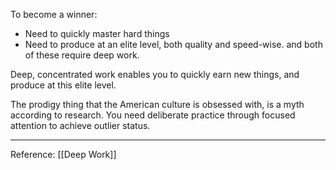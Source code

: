To become a winner:
- Need to quickly master hard things
- Need to produce at an elite level, both quality and speed-wise.
and both of these require deep work.

Deep, concentrated work enables you to quickly earn new things, and produce at this elite level.

The prodigy thing that the American culture is obsessed with, is a myth according to research. You need deliberate practice through focused attention to achieve outlier status.

---

Reference: [[Deep Work]]